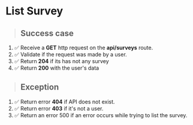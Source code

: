 # List Survey

> ## Success case
1. ✅ Receive a **GET** http request on the **api/surveys** route.
2. ✅ Validate if the request was made by a user.
3. ✅ Return **204** if its has not any survey
4. ✅ Return **200** with the user's data

> ## Exception
1. ✅ Return error **404** if API does not exist.
2. ✅ Return error **403** if it's not a user.
3. ✅ Return an error 500 if an error occurs while trying to list the survey.
